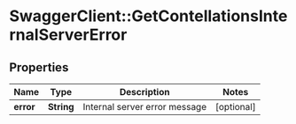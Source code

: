 # SwaggerClient::GetContellationsInternalServerError

## Properties
Name | Type | Description | Notes
------------ | ------------- | ------------- | -------------
**error** | **String** | Internal server error message | [optional] 


